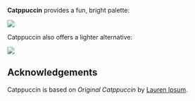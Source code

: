 <!--
👋 Hello! As Nova users browse the extensions library, a good README can help them understand what your extension does, how it works, and what setup or configuration it may require.

Not every extension will need every item described below. Use your best judgement when deciding which parts to keep to provide the best experience for your new users.

💡 Quick Tip! As you edit this README template, you can preview your changes by selecting **Extensions → Activate Project as Extension**, opening the Extension Library, and selecting "Catppuccin" in the sidebar.

Let's get started!
-->

<!--
🎈 To give users an idea of what your theme looks like, it's a great idea to show big, beautiful screenshots of your theme in action:
-->

**Catppuccin** provides a fun, bright palette:

![](https://previews.dropbox.com/p/thumb/ABrTVUzis9-j7hvebhffnz20J5M9adGHBrGEETvS5lFKuO_qdXTM39Cxg4PoBl8U2ej7EeVcXMCYrVRFsT68UwEEVePKE15i1nWcs6lVd9cnPbyZiIWLwDumyW0lBFCKilJPidvia6oK7EhkjLqe7VmknYrhvLSKG5XovUG8N0C9UH1gjx3acNrJ4vzdEej3zmuhIMlQqcnwsT77DnXO0TNYNomKtZmoLg-3TQqPfjxG921zZndeu-hSmG9phhkyVVdfZxmd-16c9o8CA_eniCRQVW640glwElF57gJIEB5SMBtdEXAbndt4G5X3-6H0vNex6_z9LGilmtbzy-FrXq-06AEB03Qf-4ep47W6O0ei69MZztL3u52A6AMId-sbirU/p.png)

<!--
🎈 If your extension provides multiple variations, don't forget to show those too!
-->

Catppuccin also offers a lighter alternative:

![](https://nova.app/images/en/light/editor.png)

## Acknowledgements

<!--
🎈 If your theme is based on existing work by someone else, consider crediting the original author
-->

Catppuccin is based on _Original Catppuccin_ by [Lauren Ipsum](https://en.wikipedia.org/wiki/Lorem_ipsum).

